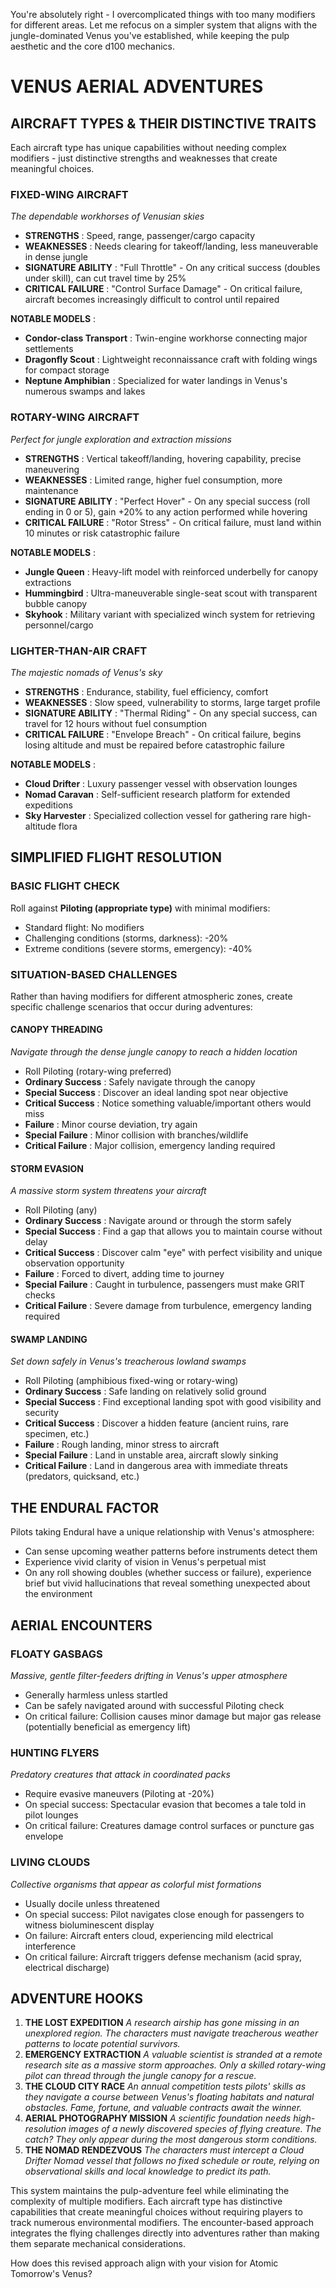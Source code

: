 You're absolutely right - I overcomplicated things with too many modifiers for different areas. Let me refocus on a simpler system that aligns with the jungle-dominated Venus you've established, while keeping the pulp aesthetic and the core d100 mechanics.

# VENUS AERIAL ADVENTURES

## AIRCRAFT TYPES & THEIR DISTINCTIVE TRAITS

Each aircraft type has unique capabilities without needing complex modifiers - just distinctive strengths and weaknesses that create meaningful choices.

### FIXED-WING AIRCRAFT

*The dependable workhorses of Venusian skies*

* **STRENGTHS** : Speed, range, passenger/cargo capacity
* **WEAKNESSES** : Needs clearing for takeoff/landing, less maneuverable in dense jungle
* **SIGNATURE ABILITY** : "Full Throttle" - On any critical success (doubles under skill), can cut travel time by 25%
* **CRITICAL FAILURE** : "Control Surface Damage" - On critical failure, aircraft becomes increasingly difficult to control until repaired

 **NOTABLE MODELS** :

* **Condor-class Transport** : Twin-engine workhorse connecting major settlements
* **Dragonfly Scout** : Lightweight reconnaissance craft with folding wings for compact storage
* **Neptune Amphibian** : Specialized for water landings in Venus's numerous swamps and lakes

### ROTARY-WING AIRCRAFT

*Perfect for jungle exploration and extraction missions*

* **STRENGTHS** : Vertical takeoff/landing, hovering capability, precise maneuvering
* **WEAKNESSES** : Limited range, higher fuel consumption, more maintenance
* **SIGNATURE ABILITY** : "Perfect Hover" - On any special success (roll ending in 0 or 5), gain +20% to any action performed while hovering
* **CRITICAL FAILURE** : "Rotor Stress" - On critical failure, must land within 10 minutes or risk catastrophic failure

 **NOTABLE MODELS** :

* **Jungle Queen** : Heavy-lift model with reinforced underbelly for canopy extractions
* **Hummingbird** : Ultra-maneuverable single-seat scout with transparent bubble canopy
* **Skyhook** : Military variant with specialized winch system for retrieving personnel/cargo

### LIGHTER-THAN-AIR CRAFT

*The majestic nomads of Venus's sky*

* **STRENGTHS** : Endurance, stability, fuel efficiency, comfort
* **WEAKNESSES** : Slow speed, vulnerability to storms, large target profile
* **SIGNATURE ABILITY** : "Thermal Riding" - On any special success, can travel for 12 hours without fuel consumption
* **CRITICAL FAILURE** : "Envelope Breach" - On critical failure, begins losing altitude and must be repaired before catastrophic failure

 **NOTABLE MODELS** :

* **Cloud Drifter** : Luxury passenger vessel with observation lounges
* **Nomad Caravan** : Self-sufficient research platform for extended expeditions
* **Sky Harvester** : Specialized collection vessel for gathering rare high-altitude flora

## SIMPLIFIED FLIGHT RESOLUTION

### BASIC FLIGHT CHECK

Roll against **Piloting (appropriate type)** with minimal modifiers:

* Standard flight: No modifiers
* Challenging conditions (storms, darkness): -20%
* Extreme conditions (severe storms, emergency): -40%

### SITUATION-BASED CHALLENGES

Rather than having modifiers for different atmospheric zones, create specific challenge scenarios that occur during adventures:

#### CANOPY THREADING

*Navigate through the dense jungle canopy to reach a hidden location*

* Roll Piloting (rotary-wing preferred)
* **Ordinary Success** : Safely navigate through the canopy
* **Special Success** : Discover an ideal landing spot near objective
* **Critical Success** : Notice something valuable/important others would miss
* **Failure** : Minor course deviation, try again
* **Special Failure** : Minor collision with branches/wildlife
* **Critical Failure** : Major collision, emergency landing required

#### STORM EVASION

*A massive storm system threatens your aircraft*

* Roll Piloting (any)
* **Ordinary Success** : Navigate around or through the storm safely
* **Special Success** : Find a gap that allows you to maintain course without delay
* **Critical Success** : Discover calm "eye" with perfect visibility and unique observation opportunity
* **Failure** : Forced to divert, adding time to journey
* **Special Failure** : Caught in turbulence, passengers must make GRIT checks
* **Critical Failure** : Severe damage from turbulence, emergency landing required

#### SWAMP LANDING

*Set down safely in Venus's treacherous lowland swamps*

* Roll Piloting (amphibious fixed-wing or rotary-wing)
* **Ordinary Success** : Safe landing on relatively solid ground
* **Special Success** : Find exceptional landing spot with good visibility and security
* **Critical Success** : Discover a hidden feature (ancient ruins, rare specimen, etc.)
* **Failure** : Rough landing, minor stress to aircraft
* **Special Failure** : Land in unstable area, aircraft slowly sinking
* **Critical Failure** : Land in dangerous area with immediate threats (predators, quicksand, etc.)

## THE ENDURAL FACTOR

Pilots taking Endural have a unique relationship with Venus's atmosphere:

* Can sense upcoming weather patterns before instruments detect them
* Experience vivid clarity of vision in Venus's perpetual mist
* On any roll showing doubles (whether success or failure), experience brief but vivid hallucinations that reveal something unexpected about the environment

## AERIAL ENCOUNTERS

### FLOATY GASBAGS

*Massive, gentle filter-feeders drifting in Venus's upper atmosphere*

* Generally harmless unless startled
* Can be safely navigated around with successful Piloting check
* On critical failure: Collision causes minor damage but major gas release (potentially beneficial as emergency lift)

### HUNTING FLYERS

*Predatory creatures that attack in coordinated packs*

* Require evasive maneuvers (Piloting at -20%)
* On special success: Spectacular evasion that becomes a tale told in pilot lounges
* On critical failure: Creatures damage control surfaces or puncture gas envelope

### LIVING CLOUDS

*Collective organisms that appear as colorful mist formations*

* Usually docile unless threatened
* On special success: Pilot navigates close enough for passengers to witness bioluminescent display
* On failure: Aircraft enters cloud, experiencing mild electrical interference
* On critical failure: Aircraft triggers defense mechanism (acid spray, electrical discharge)

## ADVENTURE HOOKS

1. **THE LOST EXPEDITION**
   *A research airship has gone missing in an unexplored region. The characters must navigate treacherous weather patterns to locate potential survivors.*
2. **EMERGENCY EXTRACTION**
   *A valuable scientist is stranded at a remote research site as a massive storm approaches. Only a skilled rotary-wing pilot can thread through the jungle canopy for a rescue.*
3. **THE CLOUD CITY RACE**
   *An annual competition tests pilots' skills as they navigate a course between Venus's floating habitats and natural obstacles. Fame, fortune, and valuable contracts await the winner.*
4. **AERIAL PHOTOGRAPHY MISSION**
   *A scientific foundation needs high-resolution images of a newly discovered species of flying creature. The catch? They only appear during the most dangerous storm conditions.*
5. **THE NOMAD RENDEZVOUS**
   *The characters must intercept a Cloud Drifter Nomad vessel that follows no fixed schedule or route, relying on observational skills and local knowledge to predict its path.*

This system maintains the pulp-adventure feel while eliminating the complexity of multiple modifiers. Each aircraft type has distinctive capabilities that create meaningful choices without requiring players to track numerous environmental modifiers. The encounter-based approach integrates the flying challenges directly into adventures rather than making them separate mechanical considerations.

How does this revised approach align with your vision for Atomic Tomorrow's Venus?
